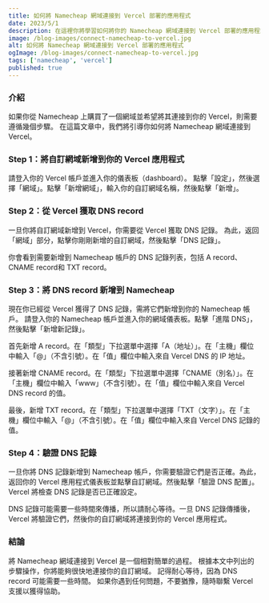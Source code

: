 ```yaml
---
title: 如何將 Namecheap 網域連接到 Vercel 部署的應用程式
date: 2023/5/1
description: 在這裡你將學習如何將你的 Namecheap 網域連接到 Vercel 部署的應用程式。
image: /blog-images/connect-namecheap-to-vercel.jpg
alt: 如何將 Namecheap 網域連接到 Vercel 部署的應用程式
ogImage: /blog-images/connect-namecheap-to-vercel.jpg
tags: ['namecheap', 'vercel']
published: true
---
```


### 介紹

如果你從 Namecheap 上購買了一個網域並希望將其連接到你的 Vercel，則需要遵循幾個步驟。
在這篇文章中，我們將引導你如何將 Namecheap 網域連接到 Vercel。

### Step 1：將自訂網域新增到你的 Vercel 應用程式

請登入你的 Vercel 帳戶並進入你的儀表板（dashboard）。
點擊「設定」，然後選擇「網域」。點擊「新增網域」，輸入你的自訂網域名稱，然後點擊「新增」。

### Step 2：從 Vercel 獲取 DNS record

一旦你將自訂網域新增到 Vercel，你需要從 Vercel 獲取 DNS 記錄。
為此，返回「網域」部分，點擊你剛剛新增的自訂網域，然後點擊「DNS 記錄」。

你會看到需要新增到 Namecheap 帳戶的 DNS 記錄列表，包括 A record、CNAME record和 TXT record。

### Step 3：將 DNS record 新增到 Namecheap

現在你已經從 Vercel 獲得了 DNS 記錄，需將它們新增到你的 Namecheap 帳戶。
請登入你的 Namecheap 帳戶並進入你的網域儀表板。點擊「進階 DNS」，然後點擊「新增新記錄」。

首先新增 A record。在「類型」下拉選單中選擇「A（地址）」。在「主機」欄位中輸入「@」（不含引號）。在「值」欄位中輸入來自 Vercel DNS 的 IP 地址。

接著新增 CNAME record。在「類型」下拉選單中選擇「CNAME（別名）」。在「主機」欄位中輸入「www」（不含引號）。在「值」欄位中輸入來自 Vercel DNS record 的值。

最後，新增 TXT record。在「類型」下拉選單中選擇「TXT（文字）」。在「主機」欄位中輸入「@」（不含引號）。在「值」欄位中輸入來自 Vercel DNS 記錄的值。

### Step 4：驗證 DNS 記錄

一旦你將 DNS 記錄新增到 Namecheap 帳戶，你需要驗證它們是否正確。為此，返回你的 Vercel 應用程式儀表板並點擊自訂網域。然後點擊「驗證 DNS 配置」。Vercel 將檢查 DNS 記錄是否已正確設定。

DNS 記錄可能需要一些時間來傳播，所以請耐心等待。一旦 DNS 記錄傳播後，Vercel 將驗證它們，然後你的自訂網域將連接到你的 Vercel 應用程式。

### 結論

將 Namecheap 網域連接到 Vercel 是一個相對簡單的過程。
根據本文中列出的步驟操作，你將能夠很快地連接你的自訂網域。
記得耐心等待，因為 DNS record 可能需要一些時間。
如果你遇到任何問題，不要猶豫，隨時聯繫 Vercel 支援以獲得協助。
